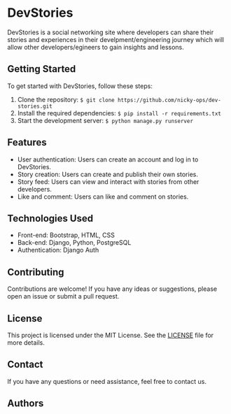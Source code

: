 # DevStories
DevStories is a social networking site where developers can share their stories and experiences in their develpment/engineering journey which will allow other developers/egineers to gain insights and lessons.

## Getting Started
To get started with DevStories, follow these steps:

1. Clone the repository: `$ git clone https://github.com/nicky-ops/dev-stories.git`
2. Install the required dependencies: `$ pip install -r requirements.txt`
3. Start the development server: `$ python manage.py runserver`

## Features
- User authentication: Users can create an account and log in to DevStories.
- Story creation: Users can create and publish their own stories.
- Story feed: Users can view and interact with stories from other developers.
- Like and comment: Users can like and comment on stories.

## Technologies Used
- Front-end: Bootstrap, HTML, CSS
- Back-end: Django, Python, PostgreSQL
- Authentication: Django Auth

## Contributing
Contributions are welcome! If you have any ideas or suggestions, please open an issue or submit a pull request.

## License
This project is licensed under the MIT License. See the [LICENSE](./LICENSE) file for more details.

## Contact
If you have any questions or need assistance, feel free to contact us.

## Authors